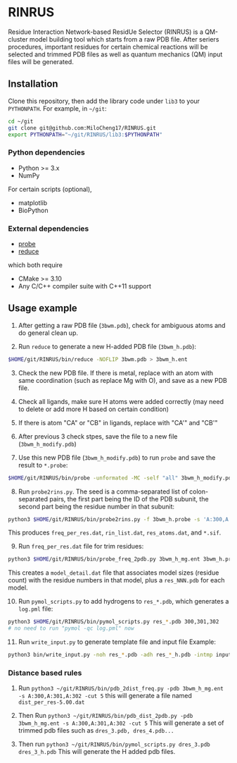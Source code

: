 # RINRUS
Residue Interaction Network-based ResidUe Selector (RINRUS) is a QM-cluster model building tool which starts from a raw PDB file. After seriers procedures, important residues for certain chemical reactions will be selected and trimmed PDB files as well as quantum mechanics (QM) input files will be generated.

## Installation

Clone this repository, then add the library code under `lib3` to your `PYTHONPATH`. For example, in `~/git`:
``` bash
cd ~/git
git clone git@github.com:MiloCheng17/RINRUS.git
export PYTHONPATH="~/git/RINRUS/lib3:$PYTHONPATH"
```

### Python dependencies

- Python >= 3.x
- NumPy

For certain scripts (optional),
- matplotlib
- BioPython

### External dependencies

- [probe](https://github.com/rlabduke/probe)
- [reduce](https://github.com/rlabduke/reduce)

which both require
- CMake >= 3.10
- Any C/C++ compiler suite with C++11 support

## Usage example

1. After getting a raw PDB file (`3bwm.pdb`), check for ambiguous atoms and do general clean up.

2. Run `reduce` to generate a new H-added PDB file (`3bwm_h.pdb`):
```bash
$HOME/git/RINRUS/bin/reduce -NOFLIP 3bwm.pdb > 3bwm_h.ent
```

3. Check the new PDB file. If there is metal, replace with an atom with same coordination (such as replace Mg with O), and save as a new PDB file.

4. Check all ligands, make sure H atoms were added correctly (may need to delete or add more H based on certain condition)

5. If there is atom "CA" or "CB" in ligands, replace with "CA'" and "CB'"

6. After previous 3 check stpes, save the file to a new file (`3bwm_h_modify.pdb`)

7. Use this new PDB file (`3bwm_h_modify.pdb`) to run `probe` and save the result to `*.probe`:
``` bash
$HOME/git/RINRUS/bin/probe -unformated -MC -self "all" 3bwm_h_modify.pdb > 3bwm_h_modify.probe
```

8. Run `probe2rins.py`. The seed is a comma-separated list of colon-separated pairs, the first part being the ID of the PDB subunit, the second part being the residue number in that subunit:
``` bash
python3 $HOME/git/RINRUS/bin/probe2rins.py -f 3bwm_h.probe -s 'A:300,A:301,A:302'
```
This produces `freq_per_res.dat`, `rin_list.dat`, `res_atoms.dat`, and `*.sif`.

9. Run `freq_per_res.dat` file for trim residues:
``` bash
python3 $HOME/git/RINRUS/bin/probe_freq_2pdb.py 3bwm_h_mg.ent 3bwm_h.probe freq_per_res.dat 'A:300,A:301,A:302'
```
This creates a `model_detail.dat` file that associates model sizes (residue count) with the residue numbers in that model, plus a `res_NNN.pdb` for each model.

10. Run `pymol_scripts.py` to add hydrogens to `res_*.pdb`, which generates a `log.pml` file:
```bash
python3 $HOME/git/RINRUS/bin/pymol_scripts.py res_*.pdb 300,301,302
# no need to run "pymol -qc log.pml" now
```

11. Run `write_input.py` to generate template file and input file
Example:
```bash
python3 bin/write_input.py -noh res_*.pdb -adh res_*_h.pdb -intmp input_templat
```

### Distance based rules

1. Run `python3 ~/git/RINRUS/bin/pdb_2dist_freq.py -pdb 3bwm_h_mg.ent -s A:300,A:301,A:302 -cut 5`
this will generate a file named `dist_per_res-5.00.dat`

2. Then Run `python3 ~/git/RINRUS/bin/pdb_dist_2pdb.py -pdb 3bwm_h_mg.ent -s A:300,A:301,A:302 -cut 5`
This will generate a set of trimmed pdb files such as `dres_3.pdb, dres_4.pdb...`

3. Then run `python3 ~/git/RINRUS/bin/pymol_scripts.py dres_3.pdb dres_3_h.pdb`
This will generate the H added pdb files.
